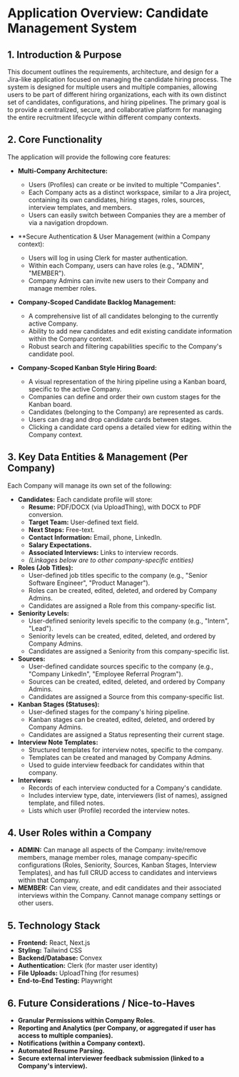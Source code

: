 # Application Overview: Candidate Management System

## 1. Introduction & Purpose

This document outlines the requirements, architecture, and design for a Jira-like application focused on managing the candidate hiring process. The system is designed for multiple users and multiple companies, allowing users to be part of different hiring organizations, each with its own distinct set of candidates, configurations, and hiring pipelines. The primary goal is to provide a centralized, secure, and collaborative platform for managing the entire recruitment lifecycle within different company contexts.

## 2. Core Functionality

The application will provide the following core features:

- **Multi-Company Architecture:**

  - Users (Profiles) can create or be invited to multiple "Companies".
  - Each Company acts as a distinct workspace, similar to a Jira project, containing its own candidates, hiring stages, roles, sources, interview templates, and members.
  - Users can easily switch between Companies they are a member of via a navigation dropdown.

- \*\*Secure Authentication & User Management (within a Company context):

  - Users will log in using Clerk for master authentication.
  - Within each Company, users can have roles (e.g., "ADMIN", "MEMBER").
  - Company Admins can invite new users to their Company and manage member roles.

- **Company-Scoped Candidate Backlog Management:**

  - A comprehensive list of all candidates belonging to the currently active Company.
  - Ability to add new candidates and edit existing candidate information within the Company context.
  - Robust search and filtering capabilities specific to the Company's candidate pool.

- **Company-Scoped Kanban Style Hiring Board:**
  - A visual representation of the hiring pipeline using a Kanban board, specific to the active Company.
  - Companies can define and order their own custom stages for the Kanban board.
  - Candidates (belonging to the Company) are represented as cards.
  - Users can drag and drop candidate cards between stages.
  - Clicking a candidate card opens a detailed view for editing within the Company context.

## 3. Key Data Entities & Management (Per Company)

Each Company will manage its own set of the following:

- **Candidates:** Each candidate profile will store:
  - **Resume:** PDF/DOCX (via UploadThing), with DOCX to PDF conversion.
  - **Target Team:** User-defined text field.
  - **Next Steps:** Free-text.
  - **Contact Information:** Email, phone, LinkedIn.
  - **Salary Expectations.**
  - **Associated Interviews:** Links to interview records.
  - _(Linkages below are to other company-specific entities)_
- **Roles (Job Titles):**
  - User-defined job titles specific to the company (e.g., "Senior Software Engineer", "Product Manager").
  - Roles can be created, edited, deleted, and ordered by Company Admins.
  - Candidates are assigned a Role from this company-specific list.
- **Seniority Levels:**
  - User-defined seniority levels specific to the company (e.g., "Intern", "Lead").
  - Seniority levels can be created, edited, deleted, and ordered by Company Admins.
  - Candidates are assigned a Seniority from this company-specific list.
- **Sources:**
  - User-defined candidate sources specific to the company (e.g., "Company LinkedIn", "Employee Referral Program").
  - Sources can be created, edited, deleted, and ordered by Company Admins.
  - Candidates are assigned a Source from this company-specific list.
- **Kanban Stages (Statuses):**
  - User-defined stages for the company's hiring pipeline.
  - Kanban stages can be created, edited, deleted, and ordered by Company Admins.
  - Candidates are assigned a Status representing their current stage.
- **Interview Note Templates:**
  - Structured templates for interview notes, specific to the company.
  - Templates can be created and managed by Company Admins.
  - Used to guide interview feedback for candidates within that company.
- **Interviews:**
  - Records of each interview conducted for a Company's candidate.
  - Includes interview type, date, interviewers (list of names), assigned template, and filled notes.
  - Lists which user (Profile) recorded the interview notes.

## 4. User Roles within a Company

- **ADMIN:** Can manage all aspects of the Company: invite/remove members, manage member roles, manage company-specific configurations (Roles, Seniority, Sources, Kanban Stages, Interview Templates), and has full CRUD access to candidates and interviews within that Company.
- **MEMBER:** Can view, create, and edit candidates and their associated interviews within the Company. Cannot manage company settings or other users.

## 5. Technology Stack

- **Frontend:** React, Next.js
- **Styling:** Tailwind CSS
- **Backend/Database:** Convex
- **Authentication:** Clerk (for master user identity)
- **File Uploads:** UploadThing (for resumes)
- **End-to-End Testing:** Playwright

## 6. Future Considerations / Nice-to-Haves

- **Granular Permissions within Company Roles.**
- **Reporting and Analytics (per Company, or aggregated if user has access to multiple companies).**
- **Notifications (within a Company context).**
- **Automated Resume Parsing.**
- **Secure external interviewer feedback submission (linked to a Company's interview).**

